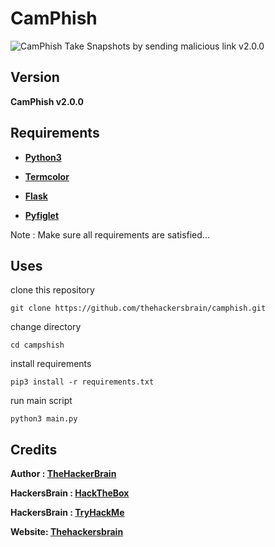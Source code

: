 # CamPhish

![CamPhish](https://thehackersbrain.github.io/images/joker/camphish.png)
Take Snapshots by sending malicious link v2.0.0

## Version

**CamPhish v2.0.0**

## Requirements

-   **[Python3](https://www.python.org/downloads/)**

-   **[Termcolor](https://pypi.org/project/termcolor/)**

-   **[Flask](https://pypi.org/project/Flask/)**

-   **[Pyfiglet](https://pypi.org/project/pyfiglet/)**

Note : Make sure all requirements are satisfied...

## Uses

clone this repository

```
git clone https://github.com/thehackersbrain/camphish.git
```

change directory

```
cd campshish
```

install requirements

```
pip3 install -r requirements.txt
```

run main script

```
python3 main.py
```

## Credits

**Author : [TheHackerBrain](https://github.com/thehackersbrain/)**

**HackersBrain : [HackTheBox](https://www.hackthebox.eu/profile/303514)**

**HackersBrain : [TryHackMe](https://tryhackme.com/p/hackersbrain)**

**Website: [Thehackersbrain](https://thehackersbrain.pythonanywhere.com/)**
